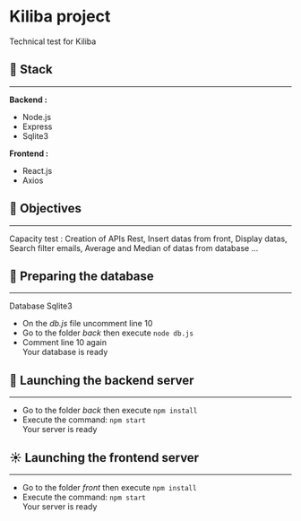 # Kiliba project
Technical test for Kiliba

## 📎 Stack
***

**Backend :**
* Node.js
* Express
* Sqlite3

**Frontend :**
* React.js
* Axios

## 🎯 Objectives
***
Capacity test : Creation of APIs Rest, Insert datas from front, Display datas, Search filter emails, Average and Median of datas from database ...

## 🚀 Preparing the database
***

Database Sqlite3
* On the *db.js* file uncomment line 10
* Go to the folder *back* then execute `node db.js`
* Comment line 10 again  
Your database is ready

## 🤖 Launching the backend server
***
* Go to the folder *back* then execute `npm install`
* Execute the command: `npm start`  
Your server is ready

## ☀️ Launching the frontend server
***
* Go to the folder *front* then execute `npm install`
* Execute the command: `npm start`  
Your server is ready
